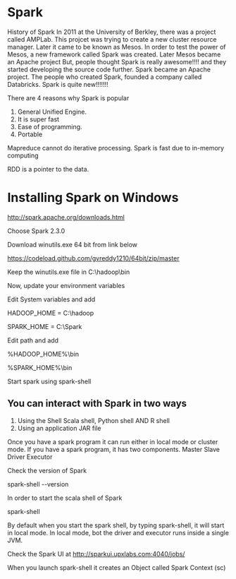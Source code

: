 Spark
==========================
History of Spark
In 2011 at the University of Berkley, there was a project called AMPLab. This projcet was trying to create a new cluster resource manager. Later it came to be known as Mesos. In order to test the power of Mesos, a new framework called Spark was created.
Later Mesos became an Apache project
But, people thought Spark is really awesome!!!! and they started developing the source code further. Spark became an Apache project.
The people who created Spark, founded a company called Databricks.
Spark is quite new!!!!!!!

There are 4 reasons why Spark is popular
1. General Unified Engine.
2. It is super fast 
3. Ease of programming.
4. Portable

Mapreduce cannot do iterative processing.
Spark is fast due to in-memory computing

RDD is a pointer to the data.

Installing Spark on Windows
===========================
http://spark.apache.org/downloads.html

Choose Spark 2.3.0

Download winutils.exe 64 bit from link below

https://codeload.github.com/gvreddy1210/64bit/zip/master

Keep the winutils.exe file in  C:\hadoop\bin

Now, update your environment variables

Edit System variables  and add 

HADOOP_HOME = C:\hadoop

SPARK_HOME = C:\Spark

Edit path and add 

%HADOOP_HOME%\bin

%SPARK_HOME%\bin

Start spark using spark-shell

You can interact with Spark in two ways
---------------------------------------
1. Using the Shell
  Scala shell, Python shell AND R shell
2. Using an application JAR file

Once you have a spark program it can run either in local mode or cluster mode.
If you have a spark program, it has two components.
Master                            Slave
Driver                            Executor

Check the version of Spark

spark-shell --version

In order to start the scala shell of Spark

spark-shell

By default when you start the spark shell, by typing spark-shell, it will start in local mode. In local mode, bot the driver and executor runs inside a single JVM.

Check the Spark UI at http://sparkui.upxlabs.com:4040/jobs/

When you launch spark-shell it creates an Object called Spark Context (sc)




